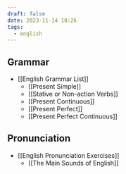 ```yaml
---
draft: false
date: 2023-11-14 18:26
tags:
  - english
---
```


## Grammar
- [[English Grammar List]]
	- [[Present Simple]]
	- [[Stative or Non-action Verbs]]
	- [[Present Continuous]]
	- [[Present Perfect]]
	- [[Present Perfect Continuous]]

## Pronunciation
- [[English Pronunciation Exercises]]
	- [[The Main Sounds of English]]
